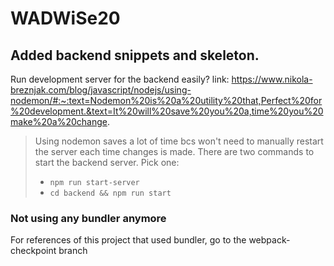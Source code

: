 # WADWiSe20

## Added backend snippets and skeleton.

Run development server for the backend easily?
link: https://www.nikola-breznjak.com/blog/javascript/nodejs/using-nodemon/#:~:text=Nodemon%20is%20a%20utility%20that,Perfect%20for%20development.&text=It%20will%20save%20you%20a,time%20you%20make%20a%20change.

> Using nodemon saves a lot of time bcs won't need to manually restart the server each time changes is made.
> There are two commands to start the backend server. Pick one:
>
> -   `npm run start-server`
> -   `cd backend && npm run start`

### Not using any bundler anymore

For references of this project that used bundler, go to the webpack-checkpoint branch
